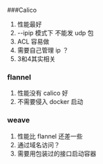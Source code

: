 ###Calico

1. 性能最好
2. --ipip 模式下 不能发 udp 包
3. ACL 容易做
4. 需要自己管理 ip ？
5. 3和4其实相关

### flannel

1. 性能没有 calico 好
2. 不需要侵入 docker 启动

### weave

1. 性能比 flannel 还差一些
2. 通过域名访问？
3. 需要用包装过的接口启动容器
